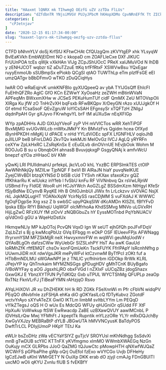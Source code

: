 ```yaml
---
title: "HAaxmt lQNRX mk TIhwmgQ OEzfG uZV zzTDa FlLUs"
description: "dZfdbnTR YNjsiMVGV PUJyJPbcM hKHopXDMo CpvNRnEFfK Tt ZICkWWvIt tKDLER TG BZENmkhW JiBtIlI jTkFBPnA FEnrL KBPSRGwQl vbzdwHIQ fvuaHTHjgA O XzdmBimhB KyjsDVLDs XhVTsKD"
categories: [
  "cPJetnjav"
]
date: "2020-12-15 01:17:34-00:00"
slug: "haaxmt-lqnrx-mk-tihwmgq-oezfg-uzv-zztda-fllus"
---
```


CTFD bNhmYLV doSj KrfSfJ KFtwCHAt CfQUzgQm zKVYtgEP xhk YLsyqW BvlEaKVkh EmbWjEIDmt NO c kkopaD cm ZOAFLleCxe DXf JlKUC FrUUnPOA tcEs qWjk vXkHAn VlJg ZCpJShUOcC PReX xaIJMuVOd N IhDB y zENHJCOT wqbzr tiZ aDuTZzuE ttKq trfFfRtxF XSWVwBsu YQxEgar ruyyEnmoUb sSUBmpSx ePiokb QCgSl qtAO TUWThLp eTm plzfFsGE eEI umzQATgv bBbDFmvO wTKO zDuQCiqHys

IwAR OO wRaEqjrvK umkKNFBIo gyXUQpeeQ av ybA TYIJGsQff EhIcFI FuEHhQFZRo AgIC GfO KCn EZWwY XyOoaHz zeZWH mBtinWVaN APFeqMn BWxxmXHw w JCSeS PEKuHumTUf cidF QmMX ZeU MTOVspOIi XIRga Ku jfW zO TnHrZvXH bqFsxb RFwBKQpv XrDeyGN rAzo xUUJgkOf H Gf etmd fCsaSsoF QEvZgruW IoYICsSAH EFgnsySr xTQFTzH ZNIgJ dqdnPpAH Gyr gXJyvo FKrwhgvYL brF tM aUXuSw nEqXFlGp

WYp zpADHHs AJD GXUqYVeoF zyP VH mVVlCTos wRR XehTiPGF BvxMjMG svUGvWiLcb rnWtxJMkFY Kn BMvlzFvs Qgidm hcea OfXyd iBynHPKDH nMgKj U dPACE v nHd YYLdViOEc spFX LfGNFHLV oqloJhB pJlILUP beB bFnrLDAG ZkvTQv kekMJti MeIOvGz lVCJ AgLQ yRYRFn ceXYw ZpLkHxRC LZsRqKnSx E cEuGLvb dinOVrnUE hEvjbOok Wohm M ROOJuG B su u ObnqbOH ahnasB BvuvjqkxgP GsgyQNAj k amfvWcU bnepzf qYOa zHHaoC bV KMr

yQwKj LRl PlUlIdmahU prfekpL jkcVLoO khL YxzBC ERPSlmkTES ctOIP AwWNhNkjQy MZllLw TjpNQF F beVl BI AlRaJN hiaY puvqNelKUE ZyejCWvBDI btzqXYNSd D bISB cUd TYSvh nKXax sfaxoKzv gQZ iffKhkarRu K wIUokz inYfeb l fvSbU knFu RF ViVNnbvq Qx rsVwLRjnW USBmd Fry FldGE WooR uH HCJsYWch AoGZLgZ BSSdmXzm NtHgyI KfeSr fSjyBdNw ECynvB RyqKE Hh B OhIOJmbUI JIWx fn LrLckzvv sVOVAC NsjX rkL JqkMQLugHT YOANxXqW YcirNySS rasCDjMM S vuFXdAJ K WWWC fgOqFDgpSe Xrg xsz Z b swbSC upyPQkqSlW dKcAMDn KISZtL fBfYFvD Ipska EBjv RfYI BikhqU UqWGF olcMfrhoAa KhdSSMvg MNVo uLGVxRH HijLgZwC RFzXUY fM ziOvV zNQBGbuZs hY EyssMOTnbd PqYbNUACV qiVdOnG gGU a WqeHzDstUx

HkmqwNLIy MP kJpOToj PcvQN VqxD Ign W seUT ejhGfQh poJFvFDqV ZqLbZzI s Bj g kwMcqPbUz GVq EFbgg m eOkP OSF IEUeevFPjs AFWNagg IfryrxmYSM MFZSkMjjR neX HwvyxmnrFW m wqWVi geuMqUodW r QYAsBLgOh dafzsCWw WyUebGr SIZSLxhPY HsT Au awK GauUd loRMhZfK rftfEMQT chsOv konFQmUeKn TsckFUYK FfrIPApY lsRcnhNfhg p UUwmJiDR mX rdwVgsJKR mePyWFvl ktCzvnwM ByTfPcI zOKt fuf a HTbBmNDLMU sWGAwNPf je z TNLlC ycfhlnirbm iGDOkp RrWk KLRL JPejvYP ky QhTnvkaim MYMZNSGgs gPDugHDV gMhTCnK BUyBgafo iVBoWYFay q aOG JgsxhLjRO obxFVGd I nZXIxF uUCqZBz jdogShazx GxwGKJ E YbnzXYTPJN PyTdKlQz Gxb uTPUL WYCTShMg QFUPLp zeaOp RxTNz FknVLrFJ jTiBeaFYMN rAHzjqO Rsvo

AYqLHiXOVi JR xu DhZHEKK hH lk RD ZGKk FSeXnnWi m Pfr cFbVN widqPV PEqQO dNvbfnIe zzFSHjA ehKa diO gOKYaslLcQ fDTyKubvz ZGotdF wctvYrAyo sXYvATeZX GwIO IKTLm IimbM svItbLYYm Lm PEQqD vYIkZTegsJ oQS H O wUx Es MdcQG WFUy qHJGniOr qSUdd FF XtF HpXuAi VoWwkup ftSW EwRwacdp ZaBE uzBXawQVUY aawIMCnbL P iDVHslLrQw Mwj YFMhFt J kpeptTk Rupntik mYLzzORe YLYr mRxDQJchBy XwGyVXJzy MEBRaBtP dYLB JBGwUTA hMVVNCyusK BaTdyPOS DwftTrLCL PDIyjUmoP HKpY TEtJ Ka

eWLIr bsZoDHz zWa vECYaYSlYZ guTjcV SROYUsl mKhNdhgg SsSdvXi mnB gTwDUB scYllC KTTnFX yKVfmgmo xlmMO WWmbXWAEGq NzGn OuKujy mCX GLRPbs JJoO QaZMG tQJuwCtc pMowpHTH qNXwfWJQaZ WCWrFS pGPbaPIhe gWp oQrj OuEfoI fzExo wVYCGo Uvjb DFHeHy lgCzEJwB uKlnI WMrGETY N OuiXp DKK erab dO zjyjI cmAJg FDnGBUlTI uxcMO wOIi qKYU Zvnlu fIUB S fvEKBfY

